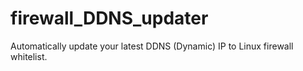 # firewall_DDNS_updater
Automatically update your latest DDNS (Dynamic) IP to Linux firewall whitelist.
